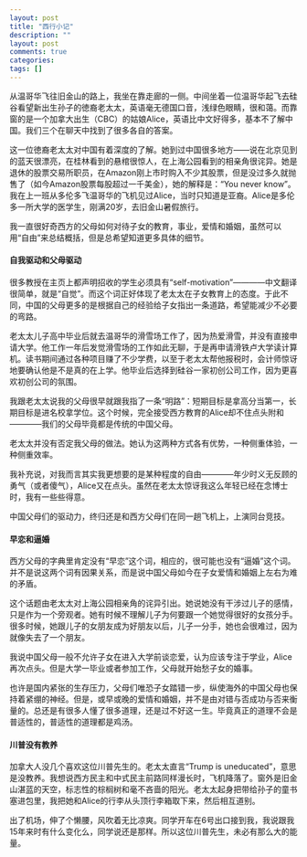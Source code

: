 ```yaml
---
layout: post
title: "西行小记"
description: ""
layout: post
comments: true
categories: 
tags: []
---
```



从温哥华飞往旧金山的路上，我坐在靠走廊的一侧。中间坐着一位温哥华起飞去硅谷看望新出生孙子的徳裔老太太，英语毫无德国口音，浅绿色眼睛，很和蔼。而靠窗的是一个加拿大出生（CBC）的姑娘Alice，英语比中文好得多，基本不了解中国。我们三个在聊天中找到了很多各自的答案。

这一位徳裔老太太对中国有着深度的了解。她到过中国很多地方——说在北京见到的蓝天很漂亮，在桂林看到的悬棺很惊人，在上海公园看到的相亲角很诧异。她是退休的股票交易所职员，在Amazon刚上市时购入不少其股票，但是没过多久就抛售了（如今Amazon股票每股超过一千美金），她的解释是：“You never know”。我在上一班从多伦多飞温哥华的飞机见过Alice，当时只知道是亚裔。Alice是多伦多一所大学的医学生，刚满20岁，去旧金山暑假旅行。

我一直很好奇西方的父母如何对待子女的教育，事业，爱情和婚姻，虽然可以用“自由”来总结概括，但是总希望知道更多具体的细节。

#### 自我驱动和父母驱动
很多教授在主页上都声明招收的学生必须具有“self-motivation”————中文翻译很简单，就是“自觉”。而这个词正好体现了老太太在子女教育上的态度。于此不同，中国的父母更多的是根据自己的经验给子女指出一条道路，希望能减少不必要的弯路。

老太太儿子高中毕业后就去温哥华的滑雪场工作了，因为热爱滑雪，并没有直接申请大学。他工作一年后发觉滑雪场的工作如此无聊，于是再申请滑铁卢大学读计算机。读书期间通过各种项目赚了不少学费，以至于老太太帮他报税时，会计师惊讶地要确认他是不是真的在上学。他毕业后选择到硅谷一家初创公司工作，因为更喜欢初创公司的氛围。

我跟老太太说我的父母很早就跟我指了一条“明路”：短期目标是拿高分当第一，长期目标是进名校拿学位。这个时候，完全接受西方教育的Alice却不住点头附和————我们的父母毕竟都是传统的中国父母。

老太太并没有否定我父母的做法。她认为这两种方式各有优势，一种侧重体验，一种侧重效率。

我补充说，对我而言其实我更想要的是某种程度的自由————年少时义无反顾的勇气（或者傻气），Alice又在点头。虽然在老太太惊讶我这么年轻已经在念博士时，我有一些些得意。

中国父母们的驱动力，终归还是和西方父母们在同一趟飞机上，上演同台竞技。

#### 早恋和逼婚
西方父母的字典里肯定没有“早恋”这个词，相应的，很可能也没有“逼婚”这个词。并不是说这两个词有因果关系，而是说中国父母如今在子女爱情和婚姻上左右为难的矛盾。

这个话题由老太太对上海公园相亲角的诧异引出。她说她没有干涉过儿子的感情，只是作为一个旁观者。她有时候不理解儿子为何要跟一个她觉得很好的女孩分手。很多时候，她跟儿子的女朋友成为好朋友以后，儿子一分手，她也会很难过，因为就像失去了一个朋友。

我说中国父母一般不允许子女在进入大学前谈恋爱，认为应该专注于学业，Alice再次点头。但是大学一毕业或者参加工作，父母就开始愁子女的婚事。

也许是国内紧张的生存压力，父母们唯恐子女踏错一步，纵使海外的中国父母也保持着紧绷的神经。但是，或早或晚的爱情和婚姻，并不是由对错与否成功与否来衡量的。总还是有很多人懂了很多道理，还是过不好这一生。毕竟真正的道理不会是普适性的，普适性的道理都是鸡汤。

#### 川普没有教养
加拿大人没几个喜欢这位川普先生的。老太太直言“Trump is uneducated”，意思是没教养。我想说西方民主和中式民主前路同样漫长时，飞机降落了。窗外是旧金山湛蓝的天空，标志性的棕榈树和毫不吝啬的阳光。老太太起身把带给孙子的童书塞进包里，我把她和Alice的行李从头顶行李箱取下来，然后相互道别。

出了机场，伸了个懒腰，风吹着无比凉爽。同学开车在6号出口接到我，我说跟我15年来时有什么变化么，同学说还是那样。所以这位川普先生，未必有那么大的能量。
